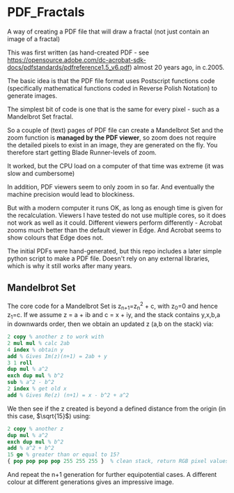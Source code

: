 # PDF_Fractals
A way of creating a PDF file that will draw a fractal (not just contain an image of a fractal)

This was first written (as hand-created PDF - see https://opensource.adobe.com/dc-acrobat-sdk-docs/pdfstandards/pdfreference1.5_v6.pdf) almost 20 years ago, in c.2005.

The basic idea is that the PDF file format uses Postscript functions code (specifically mathematical functions coded in Reverse Polish Notation) to generate images.

The simplest bit of code is one that is the same for every pixel - such as a Mandelbrot Set fractal.

So a couple of (text) pages of PDF file can create a Mandelbrot Set and the zoom function is **managed by the PDF viewer**, so zoom does not require the detailed pixels to exist in an image, they are generated on the fly.  You therefore start getting Blade Runner-levels of zoom.

It worked, but the CPU load on a computer of that time was extreme (it was slow and cumbersome)

In addition, PDF viewers seem to only zoom in so far.  And eventually the machine precision would lead to blockiness.

But with a modern computer it runs OK, as long as enough time is given for the recalculation.  Viewers I have tested do not use multiple cores, so it does not work as well as it could.  Different viewers perform differently - Acrobat zooms much better than the default viewer in Edge.  And Acrobat seems to show colours that Edge does not.

The initial PDFs were hand-generated, but this repo includes a later simple python script to make a PDF file.  Doesn't rely on any external libraries, which is why it still works after many years.

## Mandelbrot Set
The core code for a Mandelbrot Set is z<sub>n+1</sub>=z<sub>n</sub><sup>2</sup> + c, with z<sub>0</sub>=0 and hence z<sub>1</sub>=c.  If we assume z = a + ib and c = x + iy, and the stack contains y,x,b,a in downwards order, then we obtain an updated z (a,b on the stack) via: 

```postscript
2 copy % another z to work with
2 mul mul % calc 2ab
4 index % obtain y
add % Gives Im(z)(n+1) = 2ab + y
3 1 roll
dup mul % a^2
exch dup mul % b^2
sub % a^2 - b^2
2 index % get old x
add % Gives Re(z) (n+1) = x - b^2 + a^2
```

We then see if the z created is beyond a defined distance from the origin (in this case, $\sqrt{15}$) using:

```postscript
2 copy % another z
dup mul % a^2
exch dup mul % b^2
add % a^2 + b^2
15 ge % greater than or equal to 15?
{ pop pop pop pop 255 255 255 }  % clean stack, return RGB pixel values (255 is white)
```

And repeat the n+1 generation for further equipotential cases.  A different colour at different generations gives an impressive image.